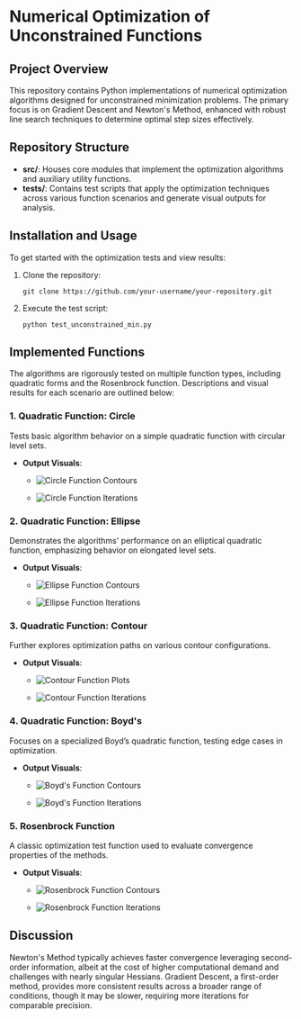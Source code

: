 # Numerical Optimization of Unconstrained Functions

## Project Overview
This repository contains Python implementations of numerical optimization algorithms designed for unconstrained minimization problems. The primary focus is on Gradient Descent and Newton's Method, enhanced with robust line search techniques to determine optimal step sizes effectively.

## Repository Structure
- **src/**: Houses core modules that implement the optimization algorithms and auxiliary utility functions.
- **tests/**: Contains test scripts that apply the optimization techniques across various function scenarios and generate visual outputs for analysis.

## Installation and Usage
To get started with the optimization tests and view results:
1. Clone the repository:
   ```
   git clone https://github.com/your-username/your-repository.git
   ```
2. Execute the test script:
   ```
   python test_unconstrained_min.py
   ```

## Implemented Functions
The algorithms are rigorously tested on multiple function types, including quadratic forms and the Rosenbrock function. Descriptions and visual results for each scenario are outlined below:

### 1. Quadratic Function: Circle
Tests basic algorithm behavior on a simple quadratic function with circular level sets.
- **Output Visuals**:
  - ![Circle Function Contours](plots/Circle/circle_plot.png)

  - ![Circle Function Iterations](plots/Circle/Figure_1.png)

### 2. Quadratic Function: Ellipse
Demonstrates the algorithms' performance on an elliptical quadratic function, emphasizing behavior on elongated level sets.
- **Output Visuals**:
  - ![Ellipse Function Contours](plots/Ellipse/ellipse_plot.png)

  - ![Ellipse Function Iterations](plots/Ellipse/Figure_1.png)

### 3. Quadratic Function: Contour
Further explores optimization paths on various contour configurations.
- **Output Visuals**:
  - ![Contour Function Plots](plots/Contour/contour_plot.png)

  - ![Contour Function Iterations](plots/Contour/Figure_1.png)

### 4. Quadratic Function: Boyd's
Focuses on a specialized Boyd’s quadratic function, testing edge cases in optimization.
- **Output Visuals**:
  - ![Boyd's Function Contours](plots/Boyd/boyd_plot.png)

  - ![Boyd's Function Iterations](plots\Boyd's\iteration.png)

### 5. Rosenbrock Function
A classic optimization test function used to evaluate convergence properties of the methods.
- **Output Visuals**:
  - ![Rosenbrock Function Contours](plots/Rosenbrock/rosenbrock_plot.png)

  - ![Rosenbrock Function Iterations](plots/Rosenbrock/iteration.png)

## Discussion
Newton's Method typically achieves faster convergence leveraging second-order information, albeit at the cost of higher computational demand and challenges with nearly singular Hessians. Gradient Descent, a first-order method, provides more consistent results across a broader range of conditions, though it may be slower, requiring more iterations for comparable precision.
